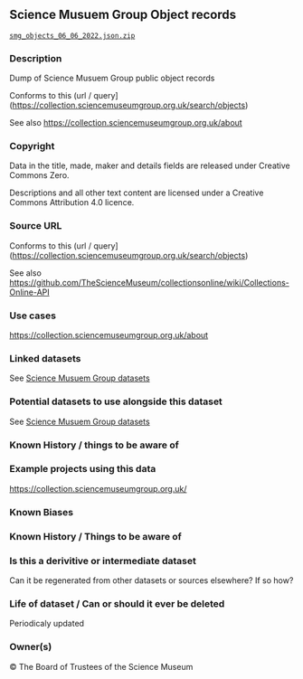 ## Science Musuem Group Object records

[`smg_objects_06_06_2022.json.zip`](smg_objects_06_06_2022.json.zip)

### Description

Dump of Science Musuem Group public object records

Conforms to this (url / query](https://collection.sciencemuseumgroup.org.uk/search/objects)

See also
https://collection.sciencemuseumgroup.org.uk/about

### Copyright

Data in the title, made, maker and details fields are released under Creative Commons Zero. 

Descriptions and all other text content are licensed under a Creative Commons Attribution 4.0 licence.

### Source URL

Conforms to this (url / query](https://collection.sciencemuseumgroup.org.uk/search/objects)

See also
https://github.com/TheScienceMuseum/collectionsonline/wiki/Collections-Online-API


### Use cases

https://collection.sciencemuseumgroup.org.uk/about

### Linked datasets

See [Science Musuem Group datasets](../ReadMe.md#science-musuem-group)

### Potential datasets to use alongside this dataset

See [Science Musuem Group datasets](../ReadMe.md#science-musuem-group)

### Known History / things to be aware of

### Example projects using this data

https://collection.sciencemuseumgroup.org.uk/

### Known Biases

### Known History / Things to be aware of

### Is this a derivitive or intermediate dataset
Can it be regenerated from other datasets or sources elsewhere? If so how?

### Life of dataset / Can or should it ever be deleted

Periodicaly updated

### Owner(s)

&copy; The Board of Trustees of the Science Museum


